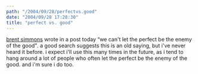 ```yaml
---
path: "/2004/09/28/perfectvs.good" 
date: "2004/09/28 17:28:30" 
title: "perfect vs. good" 
---
```

<a href="http://inessential.com/?comments=1&amp;postid=2922">brent simmons</a> wrote in a post today <q>we can't let the perfect be the enemy of the good</q>. a good search suggests this is an old saying, but i've never heard it before. i expect i'll use this many times in the future, as i tend to hang around a lot of people who often let the perfect be the enemy of the good. and i'm sure i do too.